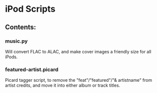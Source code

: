 # iPod Scripts
## Contents: 
### music.py
Will convert FLAC to ALAC, and make cover images a friendly size for all iPods.

### featured-artist.picard
Picard tagger script, to remove the "feat"/"featured"/"& artistname" from artist credits, and move it into either album or track titles.

